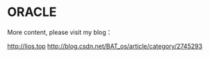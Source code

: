 # ORACLE
More content, please visit my blog：

http://lios.top
http://blog.csdn.net/BAT_os/article/category/2745293
